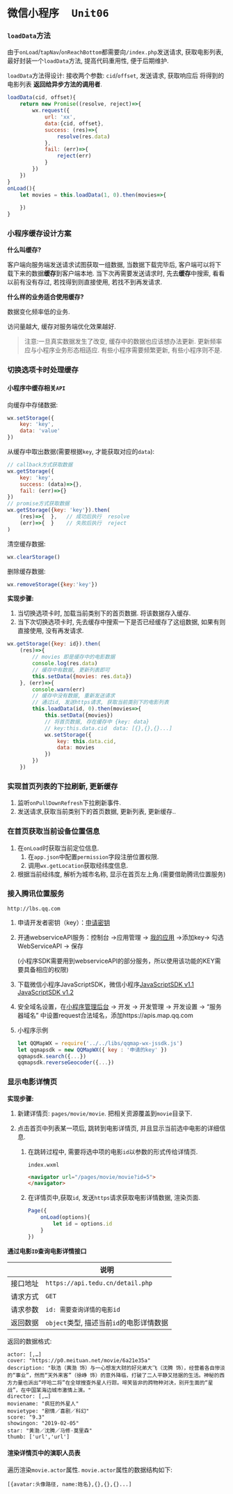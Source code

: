 # `微信小程序  Unit06`

### `loadData`方法

由于`onLoad`/`tapNav`/`onReachBottom`都需要向`/index.php`发送请求, 获取电影列表, 最好封装一个`loadData`方法, 提高代码重用性, 便于后期维护.

`loadData`方法得设计: 接收两个参数: `cid`/`offset`, 发送请求, 获取响应后 将得到的电影列表 **返回给异步方法的调用者**.

```javascript
loadData(cid, offset){
	return new Promise((resolve, reject)=>{
        wx.request({
            url: 'xx',
            data:{cid, offset},
            success: (res)=>{
                resolve(res.data)
            },
            fail: (err)=>{
                reject(err)
            }
        })
	})
}
onLoad(){
    let movies = this.loadData(1, 0).then(movies=>{
        
    })
}
```



### 小程序缓存设计方案

**什么叫缓存?**

客户端向服务端发送请求试图获取一组数据, 当数据下载完毕后, 客户端可以将下载下来的数据**缓存**到客户端本地.  当下次再需要发送请求时, 先去**缓存**中搜索, 看看以前有没有存过, 若找得到则直接使用,  若找不到再发请求.

**什么样的业务适合使用缓存?**

数据变化频率低的业务.

访问量越大, 缓存对服务端优化效果越好.

> 注意:一旦真实数据发生了改变, 缓存中的数据也应该想办法更新. 更新频率应与小程序业务形态相适应. 有些小程序需要频繁更新, 有些小程序则不是.



### 切换选项卡时处理缓存

#### 小程序中缓存相关`API`

向缓存中存储数据:

```javascript
wx.setStorage({
    key: 'key',
    data: 'value'
})
```

从缓存中取出数据(需要根据`key`, 才能获取对应的`data`):

```javascript
// callback方式获取数据
wx.getStorage({
    key: 'key',
    success: (data)=>{},
    fail: (err)=>{}
})
// promise方式获取数据
wx.getStorage({key: 'key'}).then(
	(res)=>{  },   // 成功后执行  resolve
    (err)=>{  }    // 失败后执行  reject
)
```

清空缓存数据:

```javascript
wx.clearStorage()
```

删除缓存数据:

```javascript
wx.removeStorage({key:'key'})
```





**实现步骤:**

1. 当切换选项卡时, 加载当前类别下的首页数据. 将该数据存入缓存.  
2. 当下次切换选项卡时, 先去缓存中搜索一下是否已经缓存了这组数据, 如果有则直接使用,  没有再发请求.

```javascript
wx.getStorage({key: id}).then(
    (res)=>{
        // movies 即是缓存中的电影数据
        console.log(res.data)
        // 缓存中有数据, 更新列表即可
        this.setData({movies: res.data})
    }, (err)=>{
        console.warn(err)
        // 缓存中没有数据, 重新发送请求
        // 通过id, 发送https请求, 获取当前类别下的电影列表
        this.loadData(id, 0).then(movies=>{
            this.setData({movies})
            // 将首页数据, 存在缓存中 {key: data}
            // key:this.data.cid  data: [{},{},{}...]
            wx.setStorage({
                key: this.data.cid,
                data: movies
            })
        })
    })
```



### 实现首页列表的下拉刷新, 更新缓存

1. 监听`onPullDownRefresh`下拉刷新事件.
2. 发送请求,获取当前类别下的首页数据, 更新列表, 更新缓存..



### 在首页获取当前设备位置信息

1. 在`onLoad`时获取当前定位信息.
   1. 在`app.json`中配置`permission`字段注册位置权限.
   2. 调用`wx.getLocation`获取经纬度信息.
2. 根据当前经纬度, 解析为城市名称, 显示在首页左上角.(需要借助腾讯位置服务)



### 接入腾讯位置服务

`http://lbs.qq.com`

1. 申请开发者密钥（key）：[申请密钥](https://lbs.qq.com/dev/console/application/mine)

2. 开通webserviceAPI服务：控制台 ->应用管理 -> [我的应用](https://lbs.qq.com/dev/console/key/manage) ->添加key-> 勾选WebServiceAPI -> 保存

   (小程序SDK需要用到webserviceAPI的部分服务，所以使用该功能的KEY需要具备相应的权限)

3. 下载微信小程序JavaScriptSDK，微信小程序[JavaScriptSDK v1.1](https://mapapi.qq.com/web/miniprogram/JSSDK/qqmap-wx-jssdk1.1.zip)   [JavaScriptSDK v1.2](https://mapapi.qq.com/web/miniprogram/JSSDK/qqmap-wx-jssdk1.2.zip)

4. 安全域名设置，在[小程序管理后台](https://mp.weixin.qq.com/wxamp/home/guide) -> 开发 -> 开发管理 -> 开发设置 -> “服务器域名” 中设置request合法域名，添加https://apis.map.qq.com

5. 小程序示例

   ```javascript
   let QQMapWX = require('../../libs/qqmap-wx-jssdk.js')
   let qqmapsdk = new QQMapWX({ key : '申请的key' })
   qqmapsdk.search({...})
   qqmapsdk.reverseGeocoder({...})
   ```


### 显示电影详情页

**实现步骤:**

1. 新建详情页: `pages/movie/movie`. 把相关资源覆盖到`movie`目录下.

2. 点击首页中列表某一项后, 跳转到电影详情页, 并且显示当前选中电影的详细信息.

   1. 在跳转过程中, 需要将选中项的电影`id`以参数的形式传给详情页.

      `index.wxml`

      ```html
      <navigator url="/pages/movie/movie?id=5">
      </navigator>
      ```

   2. 在详情页中,获取`id`, 发送`https`请求获取电影详情数据, 渲染页面.

      ```javascript
      Page({
          onLoad(options){
              let id = options.id
          }
      })
      ```


**通过电影`ID`查询电影详情接口**

|          | 说明                                     |
| -------- | ---------------------------------------- |
| 接口地址 | `https://api.tedu.cn/detail.php`         |
| 请求方式 | `GET`                                    |
| 请求参数 | `id: 需要查询详情的电影id`               |
| 返回数据 | `object`类型, 描述当前`id`的电影详情数据 |

返回的数据格式:

```
actor: [,…]
cover: "https://p0.meituan.net/movie/6a21e35a"
description: "耿浩（黄渤 饰）与一心想发大财的好兄弟大飞（沈腾 饰），经营着各自惨淡的“事业”，然而“天外来客”（徐峥 饰）的意外降临，打破了二人平静又拮据的生活。神秘的西方力量也派出“哼哈二将”在全球搜查外星人行踪。啼笑皆非的跨物种对决，别开生面的“星战”，在中国某海边城市激情上演。"
director: [,…]
moviename: "疯狂的外星人"
movietype: "剧情／喜剧／科幻"
score: "9.3"
showingon: "2019-02-05"
star: "黄渤／沈腾／马修·莫里森"
thumb: ['url','url']
```



#### 渲染详情页中的演职人员表

遍历渲染`movie.actor`属性. `movie.actor`属性的数据结构如下:

```
[{avatar:头像路径, name:姓名},{},{},{}...]
```



















































































